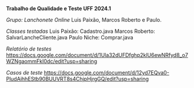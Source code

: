 **Trabalho de Qualidade e Teste UFF 2024.1**

*Grupo: Lanchonete Online*
Luis Paixão, Marcos Roberto e Paulo.

*Classes testadas*
Luis Paixão: Cadastro.java
Marcos Roberto: SalvarLancheCliente.java
Paulo Niche: Comprar.java

*Relatório de testes*
https://docs.google.com/document/d/1Ula32dUFDfghp2klU6ewNRfyd8_o7WZNgaommFkI0dc/edit?usp=sharing

*Casos de teste*
https://docs.google.com/document/d/12yd7EQva0-PludAihhEStb90BUUVRT8s4ChjpHjrgGQ/edit?usp=sharing
